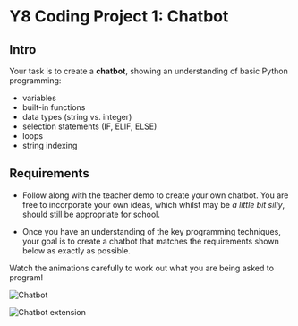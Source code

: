 # Y8 Coding Project 1: Chatbot

## Intro

Your task is to create a **chatbot**, showing an understanding of basic Python programming:

- variables
- built-in functions
- data types (string vs. integer)
- selection statements (IF, ELIF, ELSE)
- loops
- string indexing

## Requirements

- Follow along with the teacher demo to create your own chatbot. You are free to incorporate your own ideas, which whilst may be *a little bit silly*, should still be appropriate for school.

- Once you have an understanding of the key programming techniques, your goal is to create a chatbot that matches the requirements shown below as exactly as possible.

Watch the animations carefully to work out what you are being asked to program!


![Chatbot](https://www.pineapple999.net/static/images/y8-chatbot.gif)

![Chatbot extension](https://www.pineapple999.net/static/images/y8-chatbot_ext.gif)



